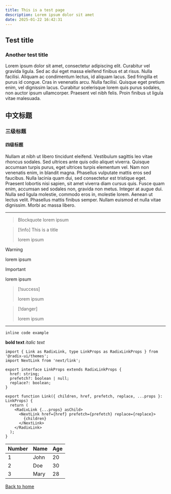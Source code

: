 ```yaml
---
title: This is a test page
description: Lorem ipsum dolor sit amet
date: 2025-01-22 16:42:31
---
```


## Test title

### Another test title

Lorem ipsum dolor sit amet, consectetur adipiscing elit. Curabitur vel gravida ligula. Sed ac dui eget massa eleifend finibus et at risus. Nulla facilisi. Aliquam ac condimentum lectus, id aliquam lacus. Sed fringilla et purus id congue. Cras in venenatis arcu. Nulla facilisi. Quisque eget pretium enim, vel dignissim lacus. Curabitur scelerisque lorem quis purus sodales, non auctor ipsum ullamcorper. Praesent vel nibh felis. Proin finibus ut ligula vitae malesuada.

## 中文标题

### 三级标题

#### 四级标题

Nullam at nibh ut libero tincidunt eleifend. Vestibulum sagittis leo vitae rhoncus sodales. Sed ultrices ante quis odio aliquet viverra. Quisque accumsan turpis purus, eget ultrices turpis elementum vel. Nam non venenatis enim, in blandit magna. Phasellus vulputate mattis eros sed faucibus. Nulla lacinia quam dui, sed consectetur est tristique eget. Praesent lobortis nisi sapien, sit amet viverra diam cursus quis. Fusce quam enim, accumsan sed sodales non, gravida non metus. Integer at augue dui. Nulla sed ligula molestie, commodo eros in, molestie lorem. Aenean ut lectus velit. Phasellus mattis finibus semper. Nullam euismod et nulla vitae dignissim. Morbi ac massa libero.

---

> Blockquote
> lorem ipsum

> [!info] This is a title
>
> lorem ipsum

> [!warning]
>
> lorem ipsum

> [!important]
>
> lorem ipsum

> [!success]
>
> lorem ipsum

> [!danger]
>
> lorem ipsum

---

`inline code example`

**bold text** *italic text*

``` tsx
import { Link as RadixLink, type LinkProps as RadixLinkProps } from '@radix-ui/themes';
import NextLink from 'next/link';

export interface LinkProps extends RadixLinkProps {
  href: string;
  prefetch?: boolean | null;
  replace?: boolean;
}

export function Link({ children, href, prefetch, replace, ...props }: LinkProps) {
  return (
    <RadixLink {...props} asChild>
      <NextLink href={href} prefetch={prefetch} replace={replace}>
        {children}
      </NextLink>
    </RadixLink>
  );
}
```

| Number | Name | Age |
| ------ | ---- | --- |
| 1 | John | 20 |
| 2 | Doe | 30 |
| 3 | Mary | 28 |

[Back to home](/)
